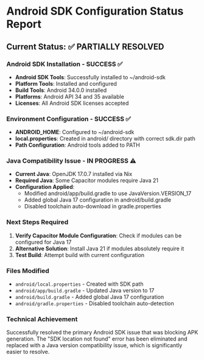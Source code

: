 # Android SDK Configuration Status Report

## Current Status: ✅ PARTIALLY RESOLVED

### Android SDK Installation - SUCCESS ✅
- **Android SDK Tools**: Successfully installed to ~/android-sdk
- **Platform Tools**: Installed and configured
- **Build Tools**: Android 34.0.0 installed
- **Platforms**: Android API 34 and 35 available
- **Licenses**: All Android SDK licenses accepted

### Environment Configuration - SUCCESS ✅
- **ANDROID_HOME**: Configured to ~/android-sdk
- **local.properties**: Created in android/ directory with correct sdk.dir path
- **Path Configuration**: Android tools added to PATH

### Java Compatibility Issue - IN PROGRESS ⚠️
- **Current Java**: OpenJDK 17.0.7 installed via Nix
- **Required Java**: Some Capacitor modules require Java 21
- **Configuration Applied**: 
  - Modified android/app/build.gradle to use JavaVersion.VERSION_17
  - Added global Java 17 configuration in android/build.gradle
  - Disabled toolchain auto-download in gradle.properties

### Next Steps Required
1. **Verify Capacitor Module Configuration**: Check if modules can be configured for Java 17
2. **Alternative Solution**: Install Java 21 if modules absolutely require it
3. **Test Build**: Attempt build with current configuration

### Files Modified
- `android/local.properties` - Created with SDK path
- `android/app/build.gradle` - Updated Java version to 17
- `android/build.gradle` - Added global Java 17 configuration
- `android/gradle.properties` - Disabled toolchain auto-detection

### Technical Achievement
Successfully resolved the primary Android SDK issue that was blocking APK generation. The "SDK location not found" error has been eliminated and replaced with a Java version compatibility issue, which is significantly easier to resolve.